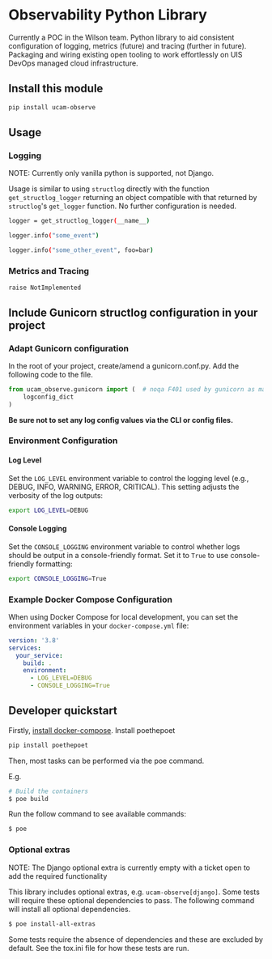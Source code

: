 # Observability Python Library

Currently a POC in the Wilson team. Python library to aid consistent configuration of logging,
metrics (future) and tracing (further in future). Packaging and wiring existing open tooling
to work effortlessly on UIS DevOps managed cloud infrastructure.

## Install this module

```bash
pip install ucam-observe
```

## Usage

### Logging

NOTE: Currently only vanilla python is supported, not Django.

Usage is similar to using `structlog` directly with the function `get_structlog_logger` returning
an object compatible with that returned by `structlog`'s `get_logger` function. No further
configuration is needed.

```bash
logger = get_structlog_logger(__name__)

logger.info("some_event")

logger.info("some_other_event", foo=bar)
```

### Metrics and Tracing

`raise NotImplemented`


## Include Gunicorn structlog configuration in your project

### Adapt Gunicorn configuration
In the root of your project, create/amend a gunicorn.conf.py. Add the following code to the file.

```py
from ucam_observe.gunicorn import (  # noqa F401 used by gunicorn as magic variable
    logconfig_dict
)
```

**Be sure not to set any log config values via the CLI or config files.**

### Environment Configuration

#### Log Level

Set the `LOG_LEVEL` environment variable to control the logging level (e.g., DEBUG, INFO, WARNING, ERROR, CRITICAL). This setting adjusts the verbosity of the log outputs:

```bash
export LOG_LEVEL=DEBUG
```

#### Console Logging

Set the `CONSOLE_LOGGING` environment variable to control whether logs should be output in a console-friendly format. Set it to `True` to use console-friendly formatting:

```bash
export CONSOLE_LOGGING=True
```

### Example Docker Compose Configuration

When using Docker Compose for local development, you can set the environment variables in your `docker-compose.yml` file:

```yaml
version: '3.8'
services:
  your_service:
    build: .
    environment:
      - LOG_LEVEL=DEBUG
      - CONSOLE_LOGGING=True
```

## Developer quickstart

Firstly, [install docker-compose](https://docs.docker.com/compose/install/).
Install poethepoet
```bash
pip install poethepoet
```
Then, most tasks can be performed via the poe command.

E.g.

```bash
# Build the containers
$ poe build
```

Run the follow command to see available commands:
```bash
$ poe
```

### Optional extras

NOTE: The Django optional extra is currently empty with a ticket open to add the required
functionality

This library includes optional extras, e.g. `ucam-observe[django]`. Some
tests will require these optional dependencies to pass. The following command
will install all optional dependencies.

```bash
$ poe install-all-extras
```

Some tests require the absence of dependencies and these are excluded by
default. See the tox.ini file for how these tests are run.
